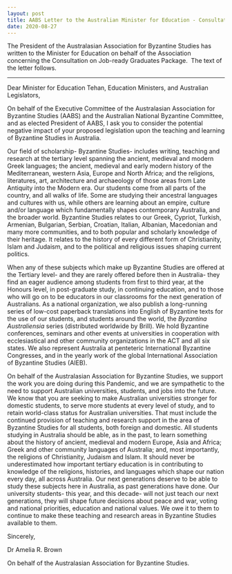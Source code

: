 ```yaml
---
layout: post
title: AABS Letter to the Australian Minister for Education - Consultation on Job-ready Graduates Package
date: 2020-08-27
---
```


The President of the Australasian Association for Byzantine Studies has
written to the Minister for Education on behalf of the Association
concerning the Consultation on Job-ready Graduates Package.  The text of
the letter
follows.

______________________________________________

Dear
Minister for Education Tehan, Education Ministers, and Australian
Legislators,

On behalf of the Executive Committee of the
Australasian Association for Byzantine Studies (AABS) and the Australian
National Byzantine Committee, and as elected President of AABS, I ask
you to consider the potential negative impact of your proposed
legislation upon the teaching and learning of Byzantine Studies in
Australia.

Our field of scholarship- Byzantine Studies-
includes writing, teaching and research at the tertiary level spanning
the ancient, medieval and modern Greek languages; the ancient, medieval
and early modern history of the Mediterranean, western Asia, Europe and
North Africa; and the religions, literatures, art, architecture and
archaeology of those areas from Late Antiquity into the Modern era. Our
students come from all parts of the country, and all walks of life. Some
are studying their ancestral languages and cultures with us, while
others are learning about an empire, culture and/or language which
fundamentally shapes contemporary Australia, and the broader world.
Byzantine Studies relates to our Greek, Cypriot, Turkish, Armenian,
Bulgarian, Serbian, Croatian, Italian, Albanian, Macedonian and many
more communities, and to both popular and scholarly knowledge of their
heritage. It relates to the history of every different form of
Christianity, Islam and Judaism, and to the political and religious
issues shaping current politics.

When any of these subjects
which make up Byzantine Studies are offered at the Tertiary level- and
they are rarely offered before then in Australia- they find an eager
audience among students from first to third year, at the Honours level,
in post-graduate study, in continuing education, and to those who will
go on to be educators in our classrooms for the next generation of
Australians. As a national organization, we also publish a long-running
series of low-cost paperback translations into English of Byzantine
texts for the use of our students, and students around the world, the
*Byzantina Australiensia* series (distributed worldwide by Brill). We
hold Byzantine conferences, seminars and other events at universities in
cooperation with ecclesiastical and other community organizations in the
ACT and all six states. We also represent Australia at penteteric
International Byzantine Congresses, and in the yearly work of the global
International Association of Byzantine Studies (AIEB).

On
behalf of the Australasian Association for Byzantine Studies, we support
the work you are doing during this Pandemic, and we are sympathetic to
the need to support Australian universities, students, and jobs into the
future. We know that you are seeking to make Australian universities
stronger for domestic students, to serve more students at every level of
study, and to retain world-class status for Australian universities.
That must include the continued provision of teaching and research
support in the area of Byzantine Studies for all students, both foreign
and domestic. All students studying in Australia should be able, as in
the past, to learn something about the history of ancient, medieval and
modern Europe, Asia and Africa; Greek and other community languages of
Australia; and, most importantly, the religions of Christianity, Judaism
and Islam. It should never be underestimated how important tertiary
education is in contributing to knowledge of the religions, histories,
and languages which shape our nation every day, all across Australia.
Our next generations deserve to be able to study these subjects here in
Australia, as past generations have done. Our university students- this
year, and this decade- will not just teach our next generations, they
will shape future decisions about peace and war, voting and national
priorities, education and national values. We owe it to them to continue
to make these teaching and research areas in Byzantine Studies available
to them.

Sincerely,

Dr Amelia R.
Brown

On behalf of the Australasian Association for Byzantine
Studies.
